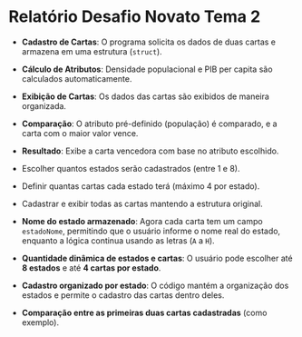 # Relatório Desafio Novato Tema 2

- **Cadastro de Cartas**: O programa solicita os dados de duas cartas e armazena em uma estrutura (`struct`).
    
- **Cálculo de Atributos**: Densidade populacional e PIB per capita são calculados automaticamente.
    
- **Exibição de Cartas**: Os dados das cartas são exibidos de maneira organizada.
    
- **Comparação**: O atributo pré-definido (população) é comparado, e a carta com o maior valor vence.
    
- **Resultado**: Exibe a carta vencedora com base no atributo escolhido.
	
-  Escolher quantos estados serão cadastrados (entre 1 e 8).
    
- Definir quantas cartas cada estado terá (máximo 4 por estado).
    
- Cadastrar e exibir todas as cartas mantendo a estrutura original.
	 
- **Nome do estado armazenado**: Agora cada carta tem um campo `estadoNome`, permitindo que o usuário informe o nome real do estado, enquanto a lógica continua usando as letras (`A` a `H`).  
	
-  **Quantidade dinâmica de estados e cartas**: O usuário pode escolher até **8 estados** e até **4 cartas por estado**.  
	
-  **Cadastro organizado por estado**: O código mantém a organização dos estados e permite o cadastro das cartas dentro deles.  
	
-  **Comparação entre as primeiras duas cartas cadastradas** (como exemplo).